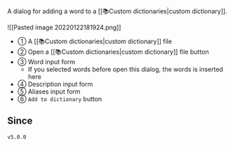 A dialog for adding a word to a [[📚Custom dictionaries|custom dictionary]].

![[Pasted image 20220122181924.png]]

- ① A [[📚Custom dictionaries|custom dictionary]] file
- ② Open a [[📚Custom dictionaries|custom dictionary]] file button
- ③ Word input form
	- If you selected words before open this dialog, the words is inserted here
- ④ Description input form
- ⑤ Aliases input form
- ⑥ `Add to dictionary` button

## Since

`v5.0.0`